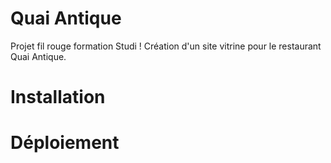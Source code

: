 # Quai Antique
Projet fil rouge formation Studi ! Création d'un site vitrine pour le restaurant Quai Antique.

# Installation


# Déploiement